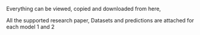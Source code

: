Everything can be viewed, copied and downloaded from here,

All the supported research paper, Datasets and predictions are attached for each model 1 and 2
